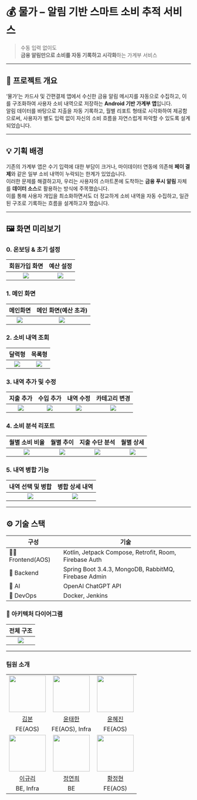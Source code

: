 # 💰 물가 – 알림 기반 스마트 소비 추적 서비스

> 수동 입력 없이도  
> **금융 알림만으로 소비를 자동 기록하고 시각화**하는 가계부 서비스

---

## 📌 프로젝트 개요

‘물가’는 카드사 및 간편결제 앱에서 수신한 금융 알림 메시지를 자동으로 수집하고, 이를 구조화하여 사용자 소비 내역으로 저장하는 **Android 기반 가계부 앱**입니다.  
알림 데이터를 바탕으로 지출을 자동 기록하고, 월별 리포트 형태로 시각화하여 제공함으로써, 사용자가 별도 입력 없이 자신의 소비 흐름을 자연스럽게 파악할 수 있도록 설계되었습니다.

---

## 💡 기획 배경

기존의 가계부 앱은 수기 입력에 대한 부담이 크거나, 마이데이터 연동에 의존해 **페이 결제**와 같은 일부 소비 내역이 누락되는 한계가 있었습니다.  
이러한 문제를 해결하고자, 우리는 사용자의 스마트폰에 도착하는 **금융 푸시 알림** 자체를 **데이터 소스**로 활용하는 방식에 주목했습니다.  
이를 통해 사용자 개입을 최소화하면서도 더 정교하게 소비 내역을 자동 수집하고, 일관된 구조로 기록하는 흐름을 설계하고자 했습니다.

---

## 🖼 화면 미리보기

### 0. 온보딩 & 초기 설정

| 회원가입 화면 | 예산 설정 |
|:-----------:|:----------:|
| ![](./Artifacts/Screens/0_회원가입.jpg) | ![](./Artifacts/Screens/0_예산설정.jpg) 


### 1. 메인 화면

| 메인화면 | 메인 화면(예산 초과) |
|:----------:|:------------------:|
| ![](./Artifacts/Screens/1_메인화면.jpg) | ![](./Artifacts/Screens/1_메인화면_예산초과.jpg) |


### 2. 소비 내역 조회

| 달력형 | 목록형 |
|:----------:|:------------------:|
| ![](./Artifacts/Screens/2_내역_캘린더형.jpg) | ![](./Artifacts/Screens/2_내역_리스트형.jpg) 

### 3. 내역 추가 및 수정

| 지출 추가 | 수입 추가 | 내역 수정 | 카테고리 변경 |
|:----------:|:------------------:|:----------:|:------------------:|
| ![](./Artifacts/Screens/3_내역추가.jpg) | ![](./Artifacts/Screens/3_내역추가_수입.jpg) | ![](./Artifacts/Screens/3_내역수정.jpg) | ![](./Artifacts/Screens/3_내역수정_카테고리.jpg) |


### 4. 소비 분석 리포트

| 월별 소비 비율 | 월별 추이 | 지출 수단 분석 | 월별 상세 |
|:----------:|:------------------:|:----------:|:------------------:|
| ![](./Artifacts/Screens/4_분석_월별소비.jpg) | ![](./Artifacts/Screens/4_분석_월별추이.jpg) | ![](./Artifacts/Screens/4_분석_지출수단.jpg) |  ![](./Artifacts/Screens/4_분석_월별상세.jpg) |


### 5. 내역 병합 기능

| 내역 선택 및 병합 |병합 상세 내역 |
|:---------------:|:----------------:|
| ![](./Artifacts/Screens/5_합치기_토글.jpg) | ![](./Artifacts/Screens/5_합치기_상세.jpg) |

---

## ⚙️ 기술 스택

| 구성 | 기술 |
|------|------|
| 👨‍💻 Frontend(AOS) | Kotlin, Jetpack Compose, Retrofit, Room, Firebase Auth |
| 💾 Backend | Spring Boot 3.4.3, MongoDB, RabbitMQ, Firebase Admin |
| 🤖 AI | OpenAI ChatGPT API|
| 🔧 DevOps | Docker, Jenkins|

### 🧱 아키텍처 다이어그램

| 전체 구조 |
|:----------:|
| ![](./Artifacts/Architecture_Diagram.png) |


---

### 팀원 소개
<table width=“800”>
  <tr align=center>
    <td><img src="https://github.com/l3olvy.png" width="100" height="100"/></td>
    <td><img src="https://github.com/taehanyoon.png" width="100" height="100"/></td>
    <td><img src="https://github.com/gggwww06.png" width="100" height="100"/></td>
  </tr>
  <tr align=center>
    <td><A href="https://github.com/l3olvy">김본</A></td>
    <td><A href="https://github.com/taehanyoon">윤태한</A></td>
    <td><A href="https://github.com/gggwww06">윤혜진</A></td>
  </tr>
  <tr align=center>
    <td>FE(AOS)</td>
    <td>FE(AOS), Infra</td>
    <td>FE(AOS)</td>
  </tr>
  <tr align=center>
    <td><img src="https://github.com/KyuliLee.png" width="100" height="100"/></td>
    <td><img src="https://github.com/spig0126.png" width="100" height="100"/></td>
    <td><img src="https://github.com/jeong-hyeonHwang.png" width="100" height="100"/></td>
  </tr>
  <tr align=center>
    <td><A href="https://github.com/KyuliLee">이규리</A></td>
    <td><A href="https://github.com/spig0126">정연희</A></td>
    <td><A href="https://github.com/jeong-hyeonHwang">황정현</A></td>
  </tr>
  <tr align=center>
    <td>BE, Infra</td>
    <td>BE</td>
    <td>FE(AOS)</td>
  </tr>
</table>

<br>
